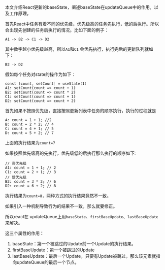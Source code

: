 本文介绍React更新的baseState，阐述baseState在updateQueue中的作用，以及工作原理。

首先React中任务有着不同的优先级，优先级高的任务先执行，低的后执行。所以会出现先创建的任务后执行的情况。比如下面的例子：
```
A1 -> B2 -> C1 -> D2
```
其中数字越小优先级越高，所以`A1`和`C1` 会优先执行，执行完后的更新队列就如下：
```
B2 -> D2
```

假如每个任务对state的操作为如下：
```
const [count, setCount] = useState(1)
A1: setCount(count => count + 1)
B2: setCount(count => count * 2)
C1: setCount(count => count + 1)
D2: setCount(count => count + 2)
```
首先如果不按照优先级，直接按照更新列表中任务的顺序执行，执行的过程就是
```
A: count = 1 + 1; //2
B: count = 2 * 2; // 4
C: count = 4 + 1; // 5
D: count = 5 + 2; // 7
```
上面的执行结果为`count=7`

如果按照优先级高的先执行，优先级低的后执行那么执行的顺序如下:
```
// 高优先级
A1: count = 1 + 1; // 2
C1: count = 2 + 1; // 3
// 低优先级
B2: count = 3 * 2; // 6
D2: count = 6 + 2; // 8
```
执行结果为`count=8`，两种方式的执行结果竟然不一致。

如果引入一种机制导致行为的结果不一致，那么就要修正。

所以react在 updateQueue上用`baseState`、`firstBaseUpdate`、`lastBaseUpdate`来解决。


这三个属性的作用：
1. baseState：第一个被跳过的Update前一个Update的执行结果。
2. firstBaseUpdate：第一个被跳过的Update
3. lastBaseUpdate：最后一个Update，只要有Update被跳过，那么该元素就指向updateQueue的最后一个节点。


